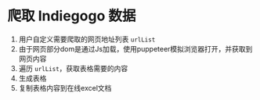 # 爬取 Indiegogo 数据

1. 用户自定义需要爬取的网页地址列表 `urlList`
2. 由于网页部分dom是通过Js加载，使用puppeteer模拟浏览器打开，并获取到网页内容
3. 遍历 `urlList`，获取表格需要的内容
4. 生成表格
5. 复制表格内容到在线excel文档